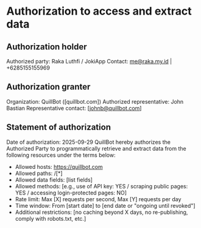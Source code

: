 # Authorization to access and extract data

## Authorization holder

Authorized party: Raka Luthfi / JokiApp
Contact: me@raka.my.id | +6285155155969

## Authorization granter

Organization: QuillBot ([quillbot.com])
Authorized representative: John Bastian
Representative contact: [johnb@quillbot.com]

## Statement of authorization

Date of authorization: 2025-09-29
QuillBot hereby authorizes the Authorized Party to programmatically retrieve and extract data from the following resources under the terms below:

- Allowed hosts: https://quillbot.com
- Allowed paths: /[*]
- Allowed data fields: [list fields]
- Allowed methods: [e.g., use of API key: YES / scraping public pages: YES / accessing login-protected pages: NO]
- Rate limit: Max [X] requests per second, Max [Y] requests per day
- Time window: From [start date] to [end date or "ongoing until revoked"]
- Additional restrictions: [no caching beyond X days, no re-publishing, comply with robots.txt, etc.]
